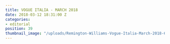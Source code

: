 ```yaml
---
title: VOGUE ITALIA - MARCH 2018
date: 2018-03-12 18:31:00 Z
categories:
- editorial
position: 39
thumbnail_image: "/uploads/Remington-Williams-Vogue-Italia-March-2018-620x769.jpg"
---
```


